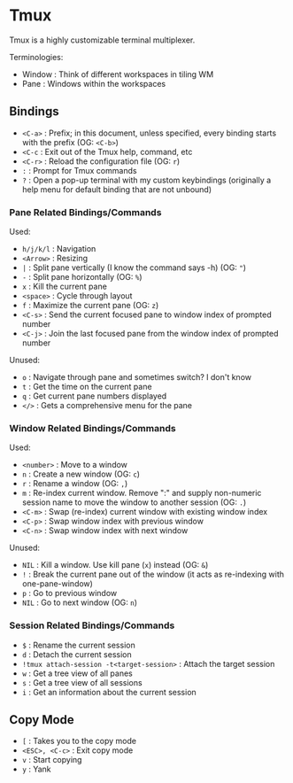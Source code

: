 # Tmux

Tmux is a highly customizable terminal multiplexer.

Terminologies:

- Window : Think of different workspaces in tiling WM
- Pane   : Windows within the workspaces

## Bindings

- `<C-a>`  : Prefix; in this document, unless specified, every binding starts with the prefix (OG: `<C-b>`)
- `<C-c`   : Exit out of the Tmux help, command, etc
- `<C-r>`  : Reload the configuration file (OG: `r`)
- `:`      : Prompt for Tmux commands
- `?`      : Open a pop-up terminal with my custom keybindings (originally a help menu for default binding that are not unbound)

### Pane Related Bindings/Commands

Used:

- `h/j/k/l` : Navigation
- `<Arrow>` : Resizing
- `|`       : Split pane vertically (I know the command says -h) (OG: `"`)
- `-`       : Split pane horizontally (OG: `%`)
- `x`       : Kill the current pane
- `<space>` : Cycle through layout
- `f`       : Maximize the current pane (OG: `z`)
- `<C-s>`   : Send the current focused pane to window index of prompted number
- `<C-j>`   : Join the last focused pane from the window index of prompted number

Unused:

- `o`       : Navigate through pane and sometimes switch? I don't know
- `t`       : Get the time on the current pane
- `q`       : Get current pane numbers displayed
- `</>`     : Gets a comprehensive menu for the pane

### Window Related Bindings/Commands

Used:

- `<number>` : Move to a window
- `n`        : Create a new window (OG: `c`)
- `r`        : Rename a window (OG: `,`)
- `m`        : Re-index current window. Remove ":" and supply non-numeric session name to move the window to another session (OG: `.`)
- `<C-m>`    : Swap (re-index) current window with existing window index
- `<C-p>`    : Swap window index with previous window
- `<C-n>`    : Swap window index with next window

Unused:

- `NIL`      : Kill a window. Use kill pane (`x`) instead (OG: `&`)
- `!`        : Break the current pane out of the window (it acts as re-indexing with one-pane-window)
- `p`        : Go to previous window
- `NIL`      : Go to next window (OG: `n`)

### Session Related Bindings/Commands

- `$`                                       : Rename the current session
- `d`                                       : Detach the current session
- `!tmux attach-session -t<target-session>` : Attach the target session
- `w`                                       : Get a tree view of all panes
- `s`                                       : Get a tree view of all sessions
- `i`                                       : Get an information about the current session

## Copy Mode

- `[`            : Takes you to the copy mode
- `<ESC>, <C-c>` : Exit copy mode
- `v`            : Start copying
- `y`            : Yank

